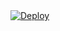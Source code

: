 
<a href="https://heroku.com/deploy">
  <img src="https://www.herokucdn.com/deploy/button.svg" alt="Deploy">
</a>
  
